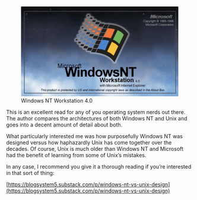 <figure><img decoding="async" src="Windows-NT-Workstation-4.0.jpg" alt="Windows NT Workstation 4.0"><figcaption>Windows NT Workstation 4.0</figcaption></figure>

This is an excellent read for any of you operating system nerds out there. The author compares the architectures of both Windows NT and Unix and goes into a decent amount of detail about both.

What particularly interested me was how purposefully Windows NT was designed versus how haphazardly Unix has come together over the decades. Of course, Unix is much older than Windows NT and Microsoft had the benefit of learning from some of Unix’s mistakes.

In any case, I recommend you give it a thorough reading if you’re interested in that sort of thing:

[https://blogsystem5.substack.com/p/windows-nt-vs-unix-design](https://blogsystem5.substack.com/p/windows-nt-vs-unix-design)
